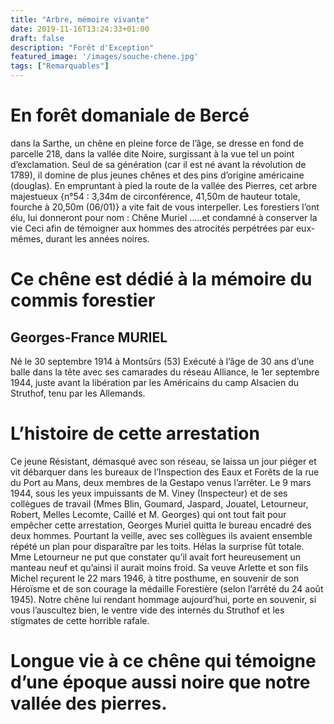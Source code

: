 ```yaml
---
title: "Arbre, mémoire vivante"
date: 2019-11-16T13:24:33+01:00
draft: false
description: "Forêt d'Exception"
featured_image: '/images/souche-chene.jpg'
tags: ["Remarquables"]
---
```



# En forêt domaniale de Bercé
dans la Sarthe, un chêne en pleine force de l’âge,  se dresse en fond de parcelle 218, dans la vallée dite Noire, surgissant à la vue tel un point d’exclamation. 
Seul de sa génération (car il est né avant la révolution de 1789), il domine de plus jeunes chênes  et des pins d’origine américaine (douglas).
En empruntant à pied la route de la vallée des Pierres, cet arbre majestueux {n°54 : 3,34m de circonférence, 41,50m de hauteur totale, fourche à 20,50m (06/01)} a vite fait de vous interpeller. 
Les forestiers l’ont élu, lui donneront pour nom : Chêne Muriel …..et condamné à conserver la vie
Ceci afin de témoigner aux hommes des atrocités perpétrées par eux-mêmes, durant les années noires.

# Ce chêne est dédié à la mémoire du commis forestier 
## Georges-France MURIEL
Né le 30 septembre 1914 à Montsûrs (53)
Exécuté à l’âge de 30 ans d’une balle dans la tête avec ses camarades du réseau Alliance, le 1er  septembre 1944, juste avant la libération par les Américains du camp Alsacien du Struthof, tenu par les Allemands.

# L’histoire de cette arrestation
Ce jeune Résistant, démasqué avec son réseau, se laissa un jour piéger et vit débarquer dans les bureaux de l’Inspection des Eaux et Forêts de la rue du Port au Mans, deux membres de la Gestapo venus l’arrêter. Le 9 mars 1944, sous les yeux impuissants de M. Viney (Inspecteur) et de ses collègues de travail (Mmes Blin, Goumard, Jaspard, Jouatel, Letourneur, Robert, Melles Lecomte, Caillé et M. Georges)  qui ont tout fait pour empêcher cette arrestation, Georges Muriel quitta le bureau encadré des deux hommes.
Pourtant la veille, avec ses collègues ils avaient ensemble répété un plan pour disparaître par les toits. Hélas la surprise fût totale. Mme Letourneur ne put que constater qu’il avait fort heureusement un manteau neuf et qu’ainsi il aurait moins froid. 
Sa veuve Arlette et son fils Michel reçurent le 22 mars 1946, à titre posthume, en souvenir de son Héroïsme et de son courage la médaille Forestière (selon l’arrêté du 24 août 1945). 
Notre chêne lui rendant hommage aujourd’hui, porte en souvenir, si vous l’auscultez bien, le ventre vide des internés du Struthof et les stigmates de cette horrible rafale.

# Longue vie à ce chêne qui témoigne d’une époque aussi noire que notre vallée des pierres.
